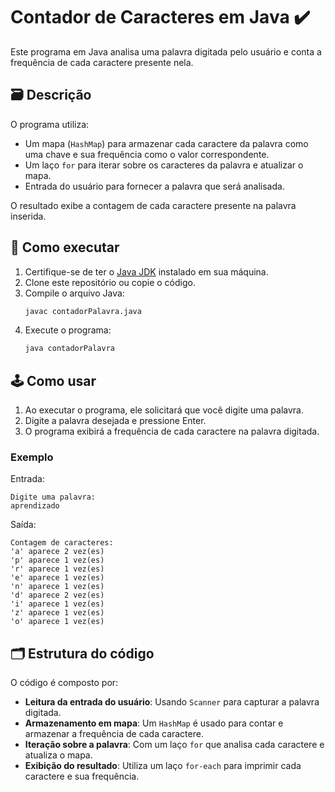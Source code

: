 # Contador de Caracteres em Java ✔️

Este programa em Java analisa uma palavra digitada pelo usuário e conta a frequência de cada caractere presente nela.

## 🗃 Descrição

O programa utiliza:

- Um mapa (`HashMap`) para armazenar cada caractere da palavra como uma chave e sua frequência como o valor correspondente.
- Um laço `for` para iterar sobre os caracteres da palavra e atualizar o mapa.
- Entrada do usuário para fornecer a palavra que será analisada.

O resultado exibe a contagem de cada caractere presente na palavra inserida.

## 🚀 Como executar

1. Certifique-se de ter o [Java JDK](https://www.oracle.com/java/technologies/javase-downloads.html) instalado em sua máquina.
2. Clone este repositório ou copie o código.
3. Compile o arquivo Java:
   ```bash
   javac contadorPalavra.java
   ```
4. Execute o programa:
   ```bash
   java contadorPalavra
   ```

## 🕹️ Como usar

1. Ao executar o programa, ele solicitará que você digite uma palavra.
2. Digite a palavra desejada e pressione Enter.
3. O programa exibirá a frequência de cada caractere na palavra digitada.

### Exemplo

Entrada:
```
Digite uma palavra:
aprendizado
```

Saída:
```
Contagem de caracteres:
'a' aparece 2 vez(es)
'p' aparece 1 vez(es)
'r' aparece 1 vez(es)
'e' aparece 1 vez(es)
'n' aparece 1 vez(es)
'd' aparece 2 vez(es)
'i' aparece 1 vez(es)
'z' aparece 1 vez(es)
'o' aparece 1 vez(es)
```

## 🗂 Estrutura do código

O código é composto por:

- **Leitura da entrada do usuário**: Usando `Scanner` para capturar a palavra digitada.
- **Armazenamento em mapa**: Um `HashMap` é usado para contar e armazenar a frequência de cada caractere.
- **Iteração sobre a palavra**: Com um laço `for` que analisa cada caractere e atualiza o mapa.
- **Exibição do resultado**: Utiliza um laço `for-each` para imprimir cada caractere e sua frequência.
